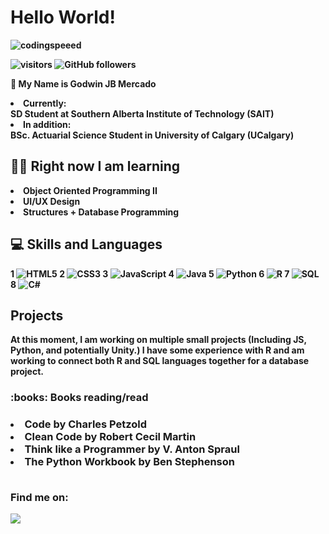 <h1> <b> Hello World! </h1> 

![codingspeeed](https://user-images.githubusercontent.com/115321545/217168401-ecc27e47-1862-4dfe-92df-564996b90d00.gif)
 
 ![visitors](https://visitor-badge.laobi.icu/badge?page_id=Goqwin.visitor-badge) ![GitHub followers](https://img.shields.io/github/followers/Goqwin.svg?style=social&label=Follow&maxAge=2592000)

👋 My Name is Godwin JB Mercado 

<li> Currently: </li> SD Student at Southern Alberta Institute of Technology (SAIT)
<li> In addition: </li> BSc. Actuarial Science Student in University of Calgary (UCalgary)


<h2> 👨‍🎓 Right now I am learning  </h2>
 <li> Object Oriented Programming II </li>
 <li> UI/UX Design </li>
 <li> Structures + Database Programming </li>

<h2> 💻 Skills and Languages </h2>

1 ![HTML5](https://img.shields.io/badge/html5-%23E34F26.svg?style=for-the-badge&logo=html5&logoColor=white) 2 ![CSS3](https://img.shields.io/badge/css3-%231572B6.svg?style=for-the-badge&logo=css3&logoColor=white) 3 ![JavaScript](https://img.shields.io/badge/javascript-%23323330.svg?style=for-the-badge&logo=javascript&logoColor=%23F7DF1E) 4 ![Java](https://img.shields.io/badge/java-%23ED8B00.svg?style=for-the-badge&logo=java&logoColor=white) 5 ![Python](https://img.shields.io/badge/python-3670A0?style=for-the-badge&logo=python&logoColor=ffdd54) 6 ![R](https://img.shields.io/badge/r-%23276DC3.svg?style=for-the-badge&logo=r&logoColor=white) 7 ![SQL](https://img.shields.io/badge/Oracle-F80000?style=for-the-badge&logo=Oracle&logoColor=white) 8 ![C#](https://img.shields.io/badge/c%23-%23239120.svg?style=for-the-badge&logo=c-sharp&logoColor=white)

<h2> Projects </h2>
<p> At this moment, I am working on multiple small projects (Including JS, Python, and potentially Unity.) I have some experience with R and am working to connect both R and SQL languages together for a database project. <p>
 
 <h3> :books: Books reading/read <h3>
  <li> Code by Charles Petzold </li>
  <li> Clean Code by Robert Cecil Martin </li>
  <li> Think like a Programmer by V. Anton Spraul </li>
  <li> The Python Workbook by Ben Stephenson </li>
  <br> 
 <p> Find me on: <p>
  
 ![](https://dcbadge.vercel.app/api/shield/297559010113093644)
